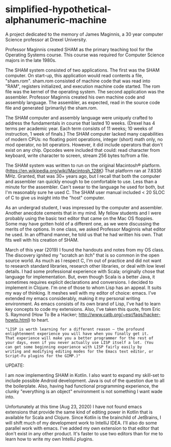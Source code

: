 # simplified-hypothetical-alphanumeric-machine

A project dedicated to the memory of James Maginnis, a 30 year computer Science
professor at Drexel University.

Professor Maginnis created SHAM as the primary teaching tool for the Operating
Systems course. This course was required for Computer Science majors in the late
1980s.

The SHAM system consisted of two applications. The first was the SHAM computer.
On start-up, this application would read contents a file, "sham.rom". sham.rom
consisted of machine code that was read into "RAM", registers initialized, and
execution machine code started. The rom file was the kernel of the operating
system. The second application was the assembler. Professor Maginnis created his
own machine code and assembly language. The assembler, as expected, read in the
source code file and generated (primarily) the sham.rom.

The SHAM computer and assembly language were uniquely crafted to address the
fundamentals in course that lasted 10 weeks. (Drexel has 4 terms per academic
year. Each term consists of 11 weeks; 10 weeks of instruction, 1 week of
finals.) The SHAM computer lacked many capabilities of modern CPUs: no floating
point operations, integer (short) math only, no mod operator, no bit operators.
However, it did include operators that don't exist on any chip. Opcodes were
included that could: read character from keyboard, write character to screen,
stream 256 bytes to/from a file.

The SHAM system was written to run on the original Macintosh® platform.
(https://en.wikipedia.org/wiki/Macintosh_128K) That platform ran at 7.8336 MHz.
Granted, that was 30+ years ago, but I recall that both the computer and
assembler ran quickly enough to be comfortable to use. Less than a minute for
the assembler. Can't swear to the language he used for both, but I'm reasonably
sure he used C. The SHAM user manual included < 20 SLOC of C to give us insight
into the "host" computer.

As an undergrad student, I was impressed by the computer and assembler. Another
anecdote cements that in my mind. My fellow students and I were probably using
the basic text editor that came on the Mac OS floppies. Some may have gotten
hold of a different one, as we were discussing the merits of the options. In one
class, we asked Professor Maginnis what editor he used. In an offhand manner, he
told us that he had written his own. That fits well with his creation of SHAM.

March of this year (2019) I found the handouts and notes from my OS class. The
discovery ignited my "scratch an itch" that is so common in the open source
world. As much as I respect C, I'm out of practice and did not want to research
standard libraries, research other libraries, or deal with low level details. I
had some professional experience with Scala; originally chose that language for
implementation. But, even though Scala is a better Java, it sometimes requires
explicit declarations and conversions. I decided to implement in Clojure. I'm
one of those to whom Lisp has an appeal. It suits my way of thinking. It meshes
well with my editor of choice: emacs. I've extended my emacs considerably,
making it my personal writing environment. As emacs consists of its own brand of
Lisp, I've had to learn key concepts to code my extensions. Also, I've taken
this quote, from Eric S. Raymond (How To Be a Hacker;
http://www.catb.org/~esr/faqs/hacker-howto.html) to heart.

    "LISP is worth learning for a different reason — the profound
    enlightenment experience you will have when you finally get it.
    That experience will make you a better programmer for the rest of
    your days, even if you never actually use LISP itself a lot. (You
    can get some beginning experience with LISP fairly easily by
    writing and modifying editing modes for the Emacs text editor, or
    Script-Fu plugins for the GIMP.)"

UPDATE:

I am now implementing SHAM in Kotlin. I also want to expand my
skill-set to include possible Android development. Java is out of the
question due to all the boilerplate. Also, having had functional
programming experience, the clunky "everything is an object"
environment is not something I want wade into.

Unfortunately at this time (Aug 23, 2020) I have not found emacs
extensions that provide the same kind of editing power in Kotlin that
is available for Scala and Clojure. Since Kotlin is the brainchild of
JetBrains, I will shift much of my development work to IntelliJ IDEA.
I'll also do some parallel work with emacs. I've added my own
extension to that editor that don't exist in any other product. It's
faster to use two editors than for me to learn how to write my own
IntelliJ plugins.
